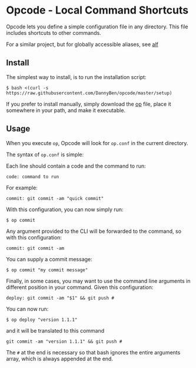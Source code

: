 Opcode - Local Command Shortcuts
==================================================

Opcode lets you define a simple configuration file in any directory.
This file includes shortcuts to other commands.

For a similar project, but for globally accessible aliases, see [alf][alf]

Install
--------------------------------------------------

The simplest way to install, is to run the installation script:

    $ bash <(curl -s https://raw.githubusercontent.com/DannyBen/opcode/master/setup)

If you prefer to install manually, simply download the [op](/op) file,
place it somewhere in your path, and make it executable.

Usage
--------------------------------------------------

When you execute `op`, Opcode will look for `op.conf` in the current 
directory.

The syntax of `op.conf` is simple:

Each line should contain a code and the command to run:

    code: command to run

For example:

    commit: git commit -am "quick commit"

With this configuration, you can now simply run:

    $ op commit

Any argument provided to the CLI will be forwarded to the command, so with 
this configuration:

    commit: git commit -am

You can supply a commit message:

    $ op commit "my commit message"

Finally, in some cases, you may want to use the command line arguments in
different position in your command. Given this configuration:

    deploy: git commit -am "$1" && git push #

You can now run:

    $ op deploy "version 1.1.1"

and it will be translated to this command

    git commit -am "version 1.1.1" && git push #

The `#` at the end is necessary so that bash ignores the entire arguments 
array, which is always appended at the end.



[alf]: https://github.com/dannyben/alf
